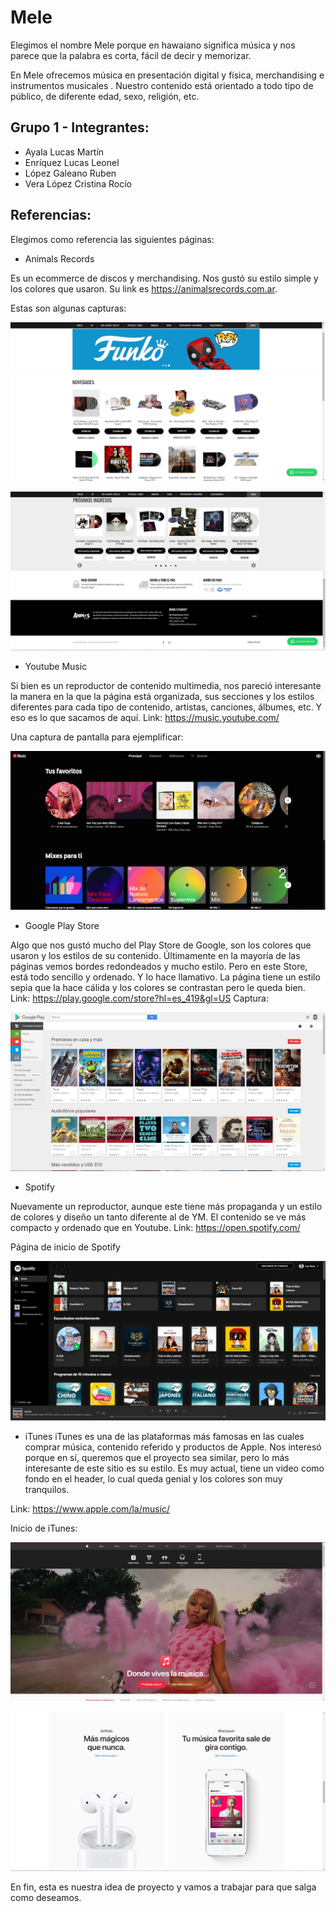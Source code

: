 # Mele

Elegimos el nombre Mele porque en hawaiano significa música y nos parece que la palabra es corta, fácil de decir y memorizar.

En Mele ofrecemos música en presentación digital y física, merchandising e instrumentos musicales .
Nuestro contenido está orientado a todo tipo de público, de diferente edad, sexo, religión, etc. 

## Grupo 1 - Integrantes:

- Ayala Lucas Martín
- Enríquez Lucas Leonel
- López Galeano Ruben
- Vera López Cristina Rocío 

## Referencias:

Elegimos como referencia las siguientes páginas:

- Animals Records

Es un ecommerce de discos y merchandising. Nos gustó su estilo simple y los colores que usaron. 
Su link es https://animalsrecords.com.ar.

Estas son algunas capturas:

![Animal Records](/referencias/animals_1.jpg?raw=true "Animals Records")

![Animal Records](/referencias/animals_2.jpg?raw=true "Animals Records")

- Youtube Music

Si bien es un reproductor de contenido multimedia, nos pareció interesante la manera en la que la página está organizada, sus secciones y los estilos diferentes para cada tipo de contenido, artistas, canciones, álbumes, etc. Y eso es lo que sacamos de aquí.
Link: https://music.youtube.com/

Una captura de pantalla para ejemplificar:

![Youtube Music](/referencias/youtube.jpg?raw=true "Youtube Music")

- Google Play Store

Algo que nos gustó mucho del Play Store de Google, son los colores que usaron y los estilos de su contenido. Últimamente en la mayoría de las páginas vemos bordes redondeados y mucho estilo. Pero en este Store, está todo sencillo y ordenado. Y lo hace llamativo. La página tiene un estilo sepia que la hace cálida y los colores se contrastan pero le queda bien.
Link: https://play.google.com/store?hl=es_419&gl=US
Captura:

![Google Play Store](/referencias/playstore.jpg?raw=true "Google Play Store")

- Spotify 

Nuevamente un reproductor, aunque este tiene más propaganda y un estilo de colores y diseño un tanto diferente al de YM.
El contenido se ve más compacto y ordenado que en Youtube. 
Link: https://open.spotify.com/

Página de inicio de Spotify

![Spotify](/referencias/spotify.jpg?raw=true "Spotify")

- iTunes
iTunes es una de las plataformas más famosas en las cuales comprar música, contenido referido y productos de Apple. Nos interesó porque en sí, queremos que el proyecto sea similar, pero lo más interesante de este sitio es su estilo. Es muy actual, tiene un video como fondo en el header, lo cual queda genial y los colores son muy tranquilos. 

Link: https://www.apple.com/la/music/

Inicio de iTunes:

![iTunes](/referencias/iTunes_1.jpg?raw=true "Animals Records")

![iTunes](/referencias/iTunes_2.jpg?raw=true "Animals Records")


En fin, esta es nuestra idea de proyecto y vamos a trabajar para que salga como deseamos. 


